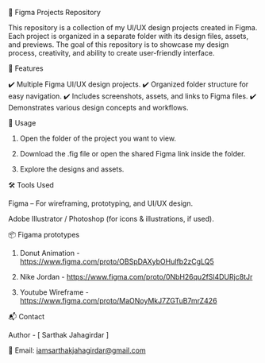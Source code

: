 🎨 Figma Projects Repository

This repository is a collection of my UI/UX design projects created in Figma. Each project is organized in a separate folder with its design files, assets, and previews. The goal of this repository is to showcase my design process, creativity, and ability to create user-friendly interface.

🚀 Features

✔️ Multiple Figma UI/UX design projects.
✔️ Organized folder structure for easy navigation.
✔️ Includes screenshots, assets, and links to Figma files.
✔️ Demonstrates various design concepts and workflows.

📌 Usage

1. Open the folder of the project you want to view.


2. Download the .fig file or open the shared Figma link inside the folder.


3. Explore the designs and assets.



🛠 Tools Used

Figma – For wireframing, prototyping, and UI/UX design.

Adobe Illustrator / Photoshop (for icons & illustrations, if used).



📦 Figama prototypes

1) Donut Animation - https://www.figma.com/proto/OBSpDAXybOHulfb2zCgLQ5

2) Nike Jordan - https://www.figma.com/proto/0NbH26qu2fSl4DURjc8tJr

3) Youtube Wireframe - https://www.figma.com/proto/MaONoyMkJ7ZGTuB7mrZ426

📬 Contact 

Author - [ Sarthak Jahagirdar ]

📧 Email: iamsarthakjahagirdar@gmail.com
